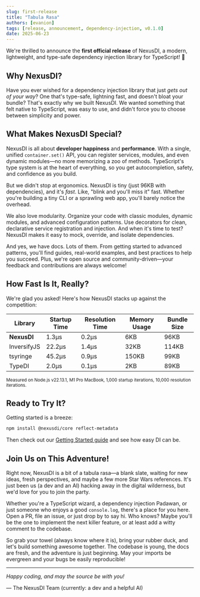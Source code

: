 ```yaml
---
slug: first-release
title: "Tabula Rasa"
authors: [evanion]
tags: [release, announcement, dependency-injection, v0.1.0]
date: 2025-06-23
---
```


We're thrilled to announce the **first official release** of NexusDI, a modern, lightweight, and type-safe dependency injection library for TypeScript! 🚀

<!--truncate-->

## Why NexusDI?

Have you ever wished for a dependency injection library that just *gets out of your way*? One that's type-safe, lightning fast, and doesn't bloat your bundle? That's exactly why we built NexusDI. We wanted something that felt native to TypeScript, was easy to use, and didn't force you to choose between simplicity and power.

## What Makes NexusDI Special?

NexusDI is all about **developer happiness** and **performance**. With a single, unified `container.set()` API, you can register services, modules, and even dynamic modules—no more memorizing a zoo of methods. TypeScript's type system is at the heart of everything, so you get autocompletion, safety, and confidence as you build.

But we didn't stop at ergonomics. NexusDI is tiny (just 96KB with dependencies), and it's *fast*. Like, "blink and you'll miss it" fast. Whether you're building a tiny CLI or a sprawling web app, you'll barely notice the overhead.

We also love modularity. Organize your code with classic modules, dynamic modules, and advanced configuration patterns. Use decorators for clean, declarative service registration and injection. And when it's time to test? NexusDI makes it easy to mock, override, and isolate dependencies.

And yes, we have docs. Lots of them. From getting started to advanced patterns, you'll find guides, real-world examples, and best practices to help you succeed. Plus, we're open source and community-driven—your feedback and contributions are always welcome!

## How Fast Is It, Really?

We're glad you asked! Here's how NexusDI stacks up against the competition:

| Library     | Startup Time | Resolution Time | Memory Usage | Bundle Size |
| ----------- | ------------ | --------------- | ------------ | ----------- |
| **NexusDI** | 1.3μs        | 0.2μs           | 6KB          | 96KB        |
| InversifyJS | 22.2μs       | 1.4μs           | 32KB         | 114KB       |
| tsyringe    | 45.2μs       | 0.9μs           | 150KB        | 99KB        |
| TypeDI      | 2.0μs        | 0.1μs           | 2KB          | 89KB        |

<sup>Measured on Node.js v22.13.1, M1 Pro MacBook, 1,000 startup iterations, 10,000 resolution iterations.</sup>

## Ready to Try It?

Getting started is a breeze:

```bash
npm install @nexusdi/core reflect-metadata
```

Then check out our [Getting Started guide](https://nexus.js.org/docs/getting-started) and see how easy DI can be.

## Join Us on This Adventure!

Right now, NexusDI is a bit of a tabula rasa—a blank slate, waiting for new ideas, fresh perspectives, and maybe a few more Star Wars references. It's just been us (a dev and an AI) hacking away in the digital wilderness, but we'd love for you to join the party.

Whether you're a TypeScript wizard, a dependency injection Padawan, or just someone who enjoys a good `console.log`, there's a place for you here. Open a PR, file an issue, or just drop by to say hi. Who knows? Maybe you'll be the one to implement the next killer feature, or at least add a witty comment to the codebase.

So grab your towel (always know where it is), bring your rubber duck, and let's build something awesome together. The codebase is young, the docs are fresh, and the adventure is just beginning. May your imports be evergreen and your bugs be easily reproducible!

---

_Happy coding, and may the source be with you!_

— The NexusDI Team (currently: a dev and a helpful AI)
